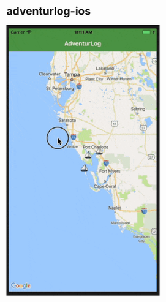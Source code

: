 # adventurlog-ios

<img src="https://github.com/toddisaacs/adventurlog-ios/blob/master/screen.gif " width="400">
